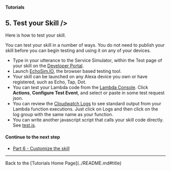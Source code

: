 #### Tutorials
## 5. Test your Skill />

Here is how to test your skill.


You can test your skill in a number of ways.   You do not need to publish your skill before you can begin testing and using it on any of your devices.

+ Type in your utterance to the Service Simulator, within the Test page of your skill on the [Developer Portal](https://developer.amazon.com/edw/home.html#/skills/list).
+ Launch [EchoSim.IO](https://echosim.io), the browser based testing tool.
+ Your skill can be launched on any Alexa device you own or have registered, such as Echo, Tap, Dot.
+ You can test your Lambda code from the [Lambda Console](https://console.aws.amazon.com/lambda/home). Click **Actions**, **Configure Test Event**, and select or paste in some test request json.
+ You can review the [Cloudwatch Logs](https://console.aws.amazon.com/cloudwatch/home#logs:) to see standard output from your Lambda function executions.  Just click on Logs and then click on the log group with the same name as your function.
+ You can write another javascript script that calls your skill code directly.  See [test.js](tests/test.js).


#### Continue to the next step

 * [Part 6 - Customize the skill](./PAGE6.md#title)


<hr />
Back to the [Tutorials Home Page](../README.md#title)
